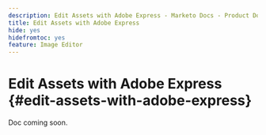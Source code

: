 ```yaml
---
description: Edit Assets with Adobe Express - Marketo Docs - Product Documentation
title: Edit Assets with Adobe Express
hide: yes
hidefromtoc: yes
feature: Image Editor
---
```

# Edit Assets with Adobe Express {#edit-assets-with-adobe-express}

Doc coming soon.
